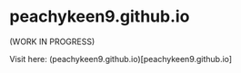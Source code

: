 # peachykeen9.github.io
(WORK IN PROGRESS)

Visit here: (peachykeen9.github.io)[peachykeen9.github.io]
